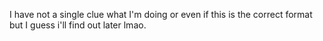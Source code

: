 I have not a single clue what I'm doing or even if this is the correct format but I guess i'll find out later lmao.
